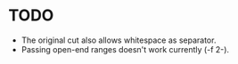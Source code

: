 # TODO

* The original cut also allows whitespace as separator.
* Passing open-end ranges doesn't work currently (-f 2-).
